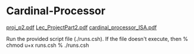 # Cardinal-Processor

[proj_p2.pdf](https://github.com/jiru1997/Cardinal-Processor/files/7439351/proj_p2.pdf)
[Lec_ProjectPart2.pdf](https://github.com/jiru1997/Cardinal-Processor/files/7439353/Lec_ProjectPart2.pdf)
[cardinal_processor_ISA.pdf](https://github.com/jiru1997/Cardinal-Processor/files/7439354/cardinal_processor_ISA.pdf)


Run the provided script file (./runs.csh). If the file doesn't execute, then 
   % chmod u+x runs.csh
   % ./runs.csh
